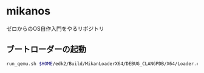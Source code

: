 # mikanos

ゼロからのOS自作入門をやるリポジトリ

## ブートローダーの起動

```sh
run_qemu.sh $HOME/edk2/Build/MikanLoaderX64/DEBUG_CLANGPDB/X64/Loader.efi
```
